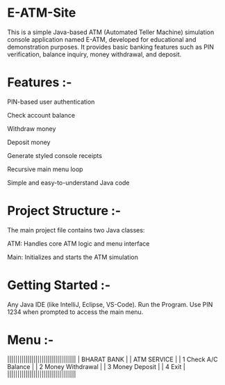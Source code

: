 # E-ATM-Site

This is a simple Java-based ATM (Automated Teller Machine) simulation console application named E-ATM, developed for educational and demonstration purposes. It provides basic banking features such as PIN verification, balance inquiry, money withdrawal, and deposit.

# Features :-

PIN-based user authentication

Check account balance

Withdraw money

Deposit money

Generate styled console receipts

Recursive main menu loop

Simple and easy-to-understand Java code

# Project Structure :-

The main project file contains two Java classes:

ATM: Handles core ATM logic and menu interface

Main: Initializes and starts the ATM simulation

# Getting Started :-

Any Java IDE (like IntelliJ, Eclipse, VS-Code).
Run the Program.
Use PIN 1234 when prompted to access the main menu.

# Menu :-

||||||||||||||||||||||||||||||||||
|         BHARAT BANK            |
|         ATM SERVICE            |
|  1 Check A/C Balance           |
|  2 Money Withdrawal            |
|  3 Money Deposit               |
|  4 Exit                        |
||||||||||||||||||||||||||||||||||



